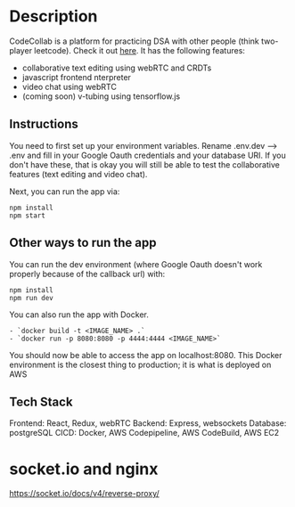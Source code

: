 # Description

CodeCollab is a platform for practicing DSA with other people (think two-player leetcode). Check it out [here](https://code-collab.org). It has the following features:

- collaborative text editing using webRTC and CRDTs
- javascript frontend nterpreter
- video chat using webRTC
- (coming soon) v-tubing using tensorflow.js

## Instructions

You need to first set up your environment variables. Rename .env.dev --> .env and fill in your Google Oauth credentials and your database URI. If you don't have these, that is okay you will still be able to test the collaborative features (text editing and video chat).

Next, you can run the app via:

```
npm install
npm start
```

## Other ways to run the app

You can run the dev environment (where Google Oauth doesn't work properly because of the callback url) with:

```
npm install
npm run dev
```

You can also run the app with Docker.

```
- `docker build -t <IMAGE_NAME> .`
- `docker run -p 8080:8080 -p 4444:4444 <IMAGE_NAME>`
```

You should now be able to access the app on localhost:8080. This Docker environment is the closest thing to production; it is what is deployed on AWS

## Tech Stack

Frontend: React, Redux, webRTC
Backend: Express, websockets
Database: postgreSQL
CICD: Docker, AWS Codepipeline, AWS CodeBuild, AWS EC2

# socket.io and nginx

https://socket.io/docs/v4/reverse-proxy/

